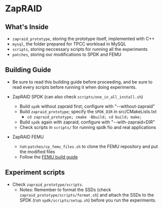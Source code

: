 # ZapRAID

## What's Inside
* `zapraid_prototype`, storing the prototype itself, implemented with C++
* `mysql`, the folder prepared for TPCC workload in MySQL
* `scripts`, storing neccessary scripts for running all the experiments
* `patches`, storing our modifications to SPDK and FEMU

## Building Guide
* Be sure to read this building guide before proceeding, and be sure to read every scripts before running it when doing experiments.

* ZapRAID SPDK (can also check `scripts/one_in_all_install.sh`)
    * Build `spdk` without zapraid first; configure with "--without-zapraid"
    * Build `zapraid_prototype`; specify the `SPDK_DIR` in src/CMakeLists.txt
        * `cd zapraid_prototype; cmake -Bbuild; cd build; make;`
    * Build `spdk` again with zapraid; configure with "--with-zapraid=DIR"
    * Check scripts in `scripts/` for running spdk fio and real applications

* ZapRAID FEMU
    * run `patches/cp_femu_files.sh` to clone the FEMU repository and put the modified files
    * Follow the [FEMU build guide](https://github.com/vtess/FEMU)

## Experiment scripts
* Check `zapraid_prototype/scripts`. 
    * Notes: Remember to format the SSDs (check `zapraid_prototype/scripts/format.sh`) and attach the SSDs to the SPDK (run `spdk/scripts/setup.sh`) before you run the experiments. 

